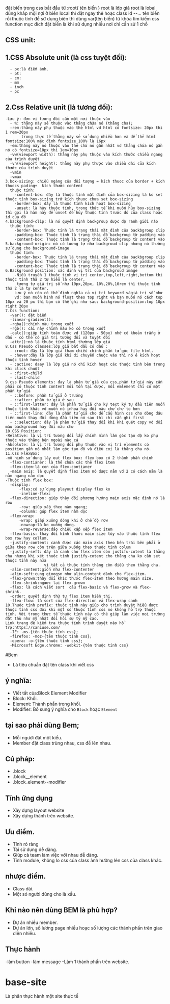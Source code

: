 đặt biến trong css bắt đầu từ :root{ tên biến }
root là lớp giả root là lobal dùng khấp mội nợi ở biến
local thì đặt ngay thẻ hoạc class id --... tên biến rồi thuộc tính
để sử dụng biên thì dùng var(tên biến) từ khóa tìm kiếm css function
mục đích đặt biến là khi sử dụng nhiều nơi chỉ cần sử 1 chổ

## CSS unit:

## 1.CSS Absolute unit (là css tuyệt đối):

      - px:là điểm ảnh.
      - pt:
      - cm:
      - mm
      - inch
      - pc

## 2.Css Relative unit (là tương đối):

    -Lưu ý: đơn vị tương đói cần một nơi thuộc vào
      - %: thằng này sẻ thuộc vào thằng chứa nó (thằng cha);
      -rem:thằng này phụ thuộc vào thẻ html vd html có fontsize: 20px thì 1 rem=20px
           trong thực tế thằng này sẻ sử dụng nhiều hơn và dể thẻ html fontsize:100% mặc định fontsize 100% là 16px
      -em:thăng này nó thuộc vào thẻ chứ nó gần nhât vd thằng chứa nó gần nó có fontsize=10px thì 1em=10px
      -vw(viewport width): thằng này phụ thuộc vào kích thước chiều ngang của trình duyệt
      -vh(viewport height): thằng này phụ thược vào chiều dài của kích thước của trình duyệt
      -vmin
      -vmax
    3.box-sizing: chiều ngàng của đối tượng = kích thuoc của border + kích thuocs pading+  kích thước content
      thuộc tính:
        -content-box: đây là thuộc tính mặt đinh của box-sizing là ko set thuộc tính box-sizing trở kích thuoc chưa set box-sizing
        -border-box: đây là thuộc tính kích hoạt box-sizing
        -unset: là hủy thuộc tính, trong thức tế khi muốn hủy box-sizing thì gọi là hàm này để unset để hủy thuộc tính trước đó của class hoạc id của đó
    4.background-clip: là nó quyết định backgroup được độ ranh giới nào
      thuộc tính:
        -border-box: Thuộc tính là trạng thái mặt đinh của backbgroup clip
        -padding-box: Thuộc tính là trạng thái đổ backgroup từ padding vào
        -content-box: Thuộc tính là trạng thái đổ backgroup từ content vào
    5.background-origin: nó có tương tự như backgroud-clip nhưng nó thường sử dụng cho background-image
      thuộc tính:
        -border-box: Thuộc tính là trạng thái mặt đinh của backbgroup clip
        -padding-box: Thuộc tính là trạng thái đổ backgroup từ padding vào
        -content-box: Thuộc tính là trạng thái đổ backgroup từ content vào
    6.Background position: xác đinh vị trí của backgroud image
        -Niếu truyền 1 thuộc tính vị trí center,top,left,right,bottom thì thuộc tính thứ 2 tự hiểu là center,
         tương tự giá trị số như 10px,20px, 10%,20%,10rem thì thuộc tính thứ 2 là tự center.
        Lưu ý nó còn có thể định nghĩa cả vị trí keyword vàgiá trị số như
        vd: ban muốn hình nó float theo top right và bạn muốn nó cách top 10px và 20 px thì bạn có thể ghi như sau: background-position:top 10px right 20px
    7.Css function:
      -var(): đặt biến
      -linear-gradient():
      -rgba():chỉnh màu trong xuốt
      -rgb(): cài này chỉnh màu ko có trong xuốt
      -calc():giúp tính toán được vd (120px - 50px) nhớ có khoản trắng ở dấu - có thể có giá trị tương đối và tuyệt đối
      -attr():nó là thuộc tính html thường lớp giả
    8.Css Pseudo classes:lớp giả bắt đầu có dấu :
      - :root: đây là lớp giả tham chiếu chinh phần tử góc file html.
      - :hover:đây là lớp giả khi di chuyển chuộc vào thì nó ẻ kích hoạt thuộc tính hover
      - :active: daay là lớp giả nó chỉ kích hoạt các thuộc tính bên trong khi click chuột
      - :first-child
      - :last-child
    9.css Pseudo elements: đay là phân tử giả của css,phần tử giả này cần phải có thuộc tính content mới tồn tại được, mỗi emlement chỉ có một phần tử giả
      - ::before: phần tử giả ở trướng
      - ::after: phần tử giả ở sau
      - ::first-latter: đây là phần tử giả cho ký text ký tự đầu tiên muốn thuộc tính khác vd muốn nó inhoa hay đổi màu chử chử to hơn
      - ::first-line: đây là phần tử giả cho để cấu hình css cho dòng đâu tiên muốn thay đổi dòng đầu tiên nó sao thì chỉ cần ghi first
      - ::selection: đây là phàn tử giả thay dổi khi khi quét copy vd dổi màu background hay đổi màu chư
    10.CSS Position:
    -Relative: là vị trí tương đối lấy chính mình làm góc tạo độ ko phụ thuộc vào thằng bên ngoài nào cả
    -Absolute: là vị trí tương đối phụ thuộc vào vị trí elements có position gần nó nhất làm góc tạo độ và điều coi là thằng cha nó.
    11.Css FlexBox:
    -mô hinh sử dụng lây out flex box: flex box có 2 thành phần chính
      -flex-contianer: là thẻ chứa các thẻ flex item
      -flex-item:là con của flex-contianer
      -main axis: là quyết định flex item nó dược nằm vd 2 có cách nằm là nằm ngang nằm dọc
    -Thuộc tính flex box:
      -display:
          -flex:có sử dụng playout display flex ko
          -ineline-flex:
      -flex-direction: giúp thây đổi phương hướng main axis mặc đinh nó là row
          -row: giúp xắp theo nàm ngang;
          -column: gúp flex item nàm dọc
      -flex-wrap:
          -wrap: giấp xuông dòng khi ở chế độ row
          -nowrap:là ko xuống dòng.
          -wrap-reverse:đảo chiều xấp xếp flex item
      -flex-basis: thay đổi kính thước main size tùy vào thuộc tính flex box row hay collum.
      -justify-content: canh được các main axis theo bên trái bên phải ở giữa theo row còn trên giữa xuống theo thuộc tính colum
      -justify-seft: đây là canh cho flex item còn justifu-cotent là thằng cha nhưng khi xét thuộc tính justify-cotent cho thằng cha ko cần set thuộc tính này nữa
                     vì tất cả thuộc tính thăng còn điều theo thằng cha.
      -alin-content:giốn như flex-contenter
      -alin-seft:cung gioogsn như alin-content dành cho flex-item.
      -flex-grown:thây đổi khíc thước flex-item theo hương main size.
      -flex-shrink:ngược lại flex-grown
      -flex: là cách viết sort  cảu flex-basic và flex-grow và flex-shrink.
      -order: quyết định thứ tự flex item hiển thị.
      -flex-flow: là sort của flex-direction vả flex-wrap canh
    10.Thuộc tính prefix: thuộc tính này giúp cho trình duyệt hiểu được thuộc tính css đôi khi một số thuộc tính css nó không hổ trợ thuộc tính. Với trong thực tế thuộc tính này có thẻ giúp làm việc moi trường đặt thù như mỹ nhật đồi hỏi sự tỷ mỹ cao.
    Link trang đẻ kiểm tra thuộc tính trình duyệt nào hổ trợ:https://caniuse.com/
      -IE: -ms-{tên thuộc tính css};
      -firefox: -moz-{tên thuộc tính css};
      -opera: -o-{tên thuộc tính css};
      -Microsoft Edge,chrome: -webkit-{tên thuộc tính css}

#Bem

- Là tiêu chuẩn đặt tên class khi viết css

## ý nghĩa:

- Viết tắt của:Block Element Modifier
- Block: Khối.
- Element: Thành phần trong khối.
- Modifier: Bổ sung ý nghĩa cho `Block` hoạc `Element`

## tại sao phải dùng Bem;

- Mỗi người đăt một kiểu.
- Member đặt class trùng nhau, css đề lên nhau.

## Cú pháp:

- .block
- .block\_\_element
- .block_element--modifier

## Tính ứng dụng

- Xây dựng layout website
- Xây dựng thành trên website.

## Ưu điểm.

- Tính rỏ ràng
- Tái sử dụng dễ dàng.
- Giúp cả team làm việc với nhau dễ dàng.
- Tính module, không lo css của class ảnh hưởng lên css của class khác.

## nhược điểm.

- Class dài.
- Một só người dùng cho là xấu.

## Khi nào nên dùng BEM là phù hợp?

- Dự án nhiều member.
- Dự án lớn, số lương page nhiều hoạc số lượng các thành phần trên giao diện nhiều.

## Thực hành

-làm button
-làm message
-Làm 1 thành phần trên website.

# base-site

Là phân thực hành một site thực tế
